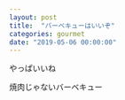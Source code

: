 ```yaml
---
layout: post
title:  "バーベキューはいいぞ"
categories: gourmet
date: "2019-05-06 00:00:00"
---
```


やっぱいいね

焼肉じゃないバーベキュー
